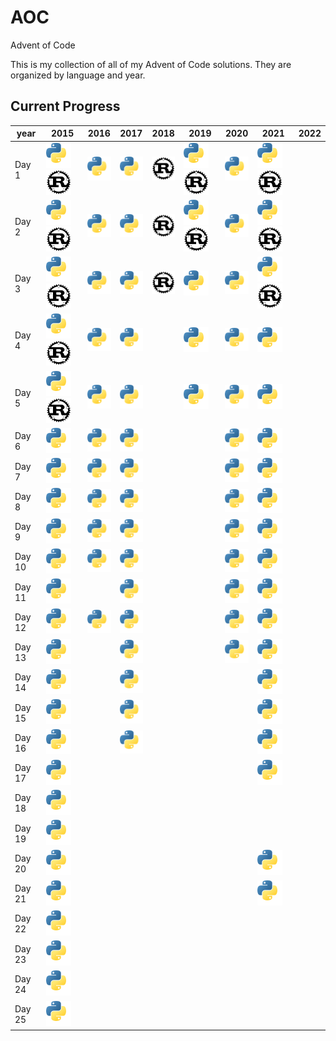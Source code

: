 [py]: /assets/py.svg

# AOC

Advent of Code

This is my collection of all of my Advent of Code solutions. They are organized by language and year.

## Current Progress
| year   | 2015                                                | 2016                      | 2017                      | 2018                      | 2019                                                | 2020                      | 2021                                                | 2022 |
| ------ | --------------------------------------------------- | ------------------------- | ------------------------- | ------------------------- | --------------------------------------------------- | ------------------------- | --------------------------------------------------- | ---- |
| Day 1  | ![Python](/assets/py.svg) ![Rust](/assets/rust.svg) | ![Python](/assets/py.svg) | ![Python](/assets/py.svg) | ![Rust](/assets/rust.svg) | ![Python](/assets/py.svg) ![Rust](/assets/rust.svg) | ![Python](/assets/py.svg) | ![Python](/assets/py.svg) ![Rust](/assets/rust.svg) |      |
| Day 2  | ![Python](/assets/py.svg) ![Rust](/assets/rust.svg) | ![Python](/assets/py.svg) | ![Python](/assets/py.svg) | ![Rust](/assets/rust.svg) | ![Python](/assets/py.svg) ![Rust](/assets/rust.svg) | ![Python](/assets/py.svg) | ![Python](/assets/py.svg) ![Rust](/assets/rust.svg) |      |
| Day 3  | ![Python](/assets/py.svg) ![Rust](/assets/rust.svg) | ![Python](/assets/py.svg) | ![Python](/assets/py.svg) | ![Rust](/assets/rust.svg) | ![Python](/assets/py.svg)                           | ![Python](/assets/py.svg) | ![Python](/assets/py.svg) ![Rust](/assets/rust.svg) |      |
| Day 4  | ![Python](/assets/py.svg) ![Rust](/assets/rust.svg) | ![Python](/assets/py.svg) | ![Python](/assets/py.svg) |                           | ![Python](/assets/py.svg)                           | ![Python](/assets/py.svg) | ![Python](/assets/py.svg)                           |      |
| Day 5  | ![Python](/assets/py.svg) ![Rust](/assets/rust.svg) | ![Python](/assets/py.svg) | ![Python](/assets/py.svg) |                           | ![Python](/assets/py.svg)                           | ![Python](/assets/py.svg) | ![Python](/assets/py.svg)                           |      |
| Day 6  | ![Python](/assets/py.svg)                           | ![Python](/assets/py.svg) | ![Python](/assets/py.svg) |                           |                                                     | ![Python](/assets/py.svg) | ![Python](/assets/py.svg)                           |      |
| Day 7  | ![Python](/assets/py.svg)                           | ![Python](/assets/py.svg) | ![Python](/assets/py.svg) |                           |                                                     | ![Python](/assets/py.svg) | ![Python](/assets/py.svg)                           |      |
| Day 8  | ![Python](/assets/py.svg)                           | ![Python](/assets/py.svg) | ![Python](/assets/py.svg) |                           |                                                     | ![Python](/assets/py.svg) | ![Python](/assets/py.svg)                           |      |
| Day 9  | ![Python](/assets/py.svg)                           | ![Python](/assets/py.svg) | ![Python](/assets/py.svg) |                           |                                                     | ![Python](/assets/py.svg) | ![Python](/assets/py.svg)                           |      |
| Day 10 | ![Python](/assets/py.svg)                           | ![Python](/assets/py.svg) | ![Python](/assets/py.svg) |                           |                                                     | ![Python](/assets/py.svg) | ![Python](/assets/py.svg)                           |      |
| Day 11 | ![Python](/assets/py.svg)                           |                           | ![Python](/assets/py.svg) |                           |                                                     | ![Python](/assets/py.svg) | ![Python](/assets/py.svg)                           |      |
| Day 12 | ![Python](/assets/py.svg)                           | ![Python](/assets/py.svg) | ![Python](/assets/py.svg) |                           |                                                     | ![Python](/assets/py.svg) | ![Python](/assets/py.svg)                           |      |
| Day 13 | ![Python](/assets/py.svg)                           |                           | ![Python](/assets/py.svg) |                           |                                                     | ![Python](/assets/py.svg) | ![Python](/assets/py.svg)                           |      |
| Day 14 | ![Python](/assets/py.svg)                           |                           | ![Python](/assets/py.svg) |                           |                                                     |                           | ![Python](/assets/py.svg)                           |      |
| Day 15 | ![Python](/assets/py.svg)                           |                           | ![Python](/assets/py.svg) |                           |                                                     |                           | ![Python](/assets/py.svg)                           |      |
| Day 16 | ![Python](/assets/py.svg)                           |                           | ![Python](/assets/py.svg) |                           |                                                     |                           | ![Python](/assets/py.svg)                           |      |
| Day 17 | ![Python](/assets/py.svg)                           |                           |                           |                           |                                                     |                           | ![Python](/assets/py.svg)                           |      |
| Day 18 | ![Python](/assets/py.svg)                           |                           |                           |                           |                                                     |                           |                                                     |      |
| Day 19 | ![Python](/assets/py.svg)                           |                           |                           |                           |                                                     |                           |                                                     |      |
| Day 20 | ![Python](/assets/py.svg)                           |                           |                           |                           |                                                     |                           | ![Python](/assets/py.svg)                           |      |
| Day 21 | ![Python](/assets/py.svg)                           |                           |                           |                           |                                                     |                           | ![Python](/assets/py.svg)                           |      |
| Day 22 | ![Python](/assets/py.svg)                           |                           |                           |                           |                                                     |                           |                                                     |      |
| Day 23 | ![Python](/assets/py.svg)                           |                           |                           |                           |                                                     |                           |                                                     |      |
| Day 24 | ![Python](/assets/py.svg)                           |                           |                           |                           |                                                     |                           |                                                     |      |
| Day 25 | ![Python](/assets/py.svg)                           |                           |                           |                           |                                                     |                           |                                                     |      |
